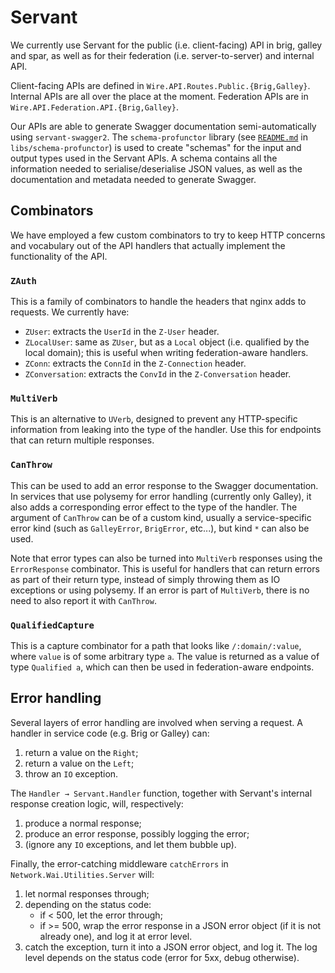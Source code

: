 # Servant

We currently use Servant for the public (i.e. client-facing) API in brig, galley and spar, as well as for their federation (i.e. server-to-server) and internal API.

Client-facing APIs are defined in `Wire.API.Routes.Public.{Brig,Galley}`. Internal APIs are all over the place at the moment. Federation APIs are in `Wire.API.Federation.API.{Brig,Galley}`.

Our APIs are able to generate Swagger documentation semi-automatically using `servant-swagger2`. The `schema-profunctor` library (see [`README.md`](https://github.com/wireapp/wire-server/blob/develop/libs/schema-profunctor/README.md) in `libs/schema-profunctor`) is used to create "schemas" for the input and output types used in the Servant APIs. A schema contains all the information needed to serialise/deserialise JSON values, as well as the documentation and metadata needed to generate Swagger.

## Combinators

We have employed a few custom combinators to try to keep HTTP concerns and vocabulary out of the API handlers that actually implement the functionality of the API.

### `ZAuth`

This is a family of combinators to handle the headers that nginx adds to requests. We currently have:

  - `ZUser`: extracts the `UserId` in the `Z-User` header.
  - `ZLocalUser`: same as `ZUser`, but as a `Local` object (i.e. qualified by the local domain); this is useful when writing federation-aware handlers.
  - `ZConn`: extracts the `ConnId` in the `Z-Connection` header.
  - `ZConversation`: extracts the `ConvId` in the `Z-Conversation` header.

### `MultiVerb`

This is an alternative to `UVerb`, designed to prevent any HTTP-specific information from leaking into the type of the handler. Use this for endpoints that can return multiple responses.

### `CanThrow`

This can be used to add an error response to the Swagger documentation. In services that use polysemy for error handling (currently only Galley), it also adds a corresponding error effect to the type of the handler. The argument of `CanThrow` can be of a custom kind, usually a service-specific error kind (such as `GalleyError`, `BrigError`, etc...), but kind `*` can also be used.

Note that error types can also be turned into `MultiVerb` responses using the `ErrorResponse` combinator. This is useful for handlers that can return errors as part of their return type, instead of simply throwing them as IO exceptions or using polysemy. If an error is part of `MultiVerb`, there is no need to also report it with `CanThrow`.

### `QualifiedCapture`

This is a capture combinator for a path that looks like `/:domain/:value`, where `value` is of some arbitrary type `a`. The value is returned as a value of type `Qualified a`, which can then be used in federation-aware endpoints.

## Error handling

Several layers of error handling are involved when serving a request. A handler in service code (e.g. Brig or Galley) can:

  1. return a value on the `Right`;
  2. return a value on the `Left`;
  3. throw an `IO` exception.

The `Handler → Servant.Handler` function, together with Servant's internal response creation logic, will, respectively:

  1. produce a normal response;
  2. produce an error response, possibly logging the error;
  3. (ignore any `IO` exceptions, and let them bubble up).

Finally, the error-catching middleware `catchErrors` in `Network.Wai.Utilities.Server` will:

  1. let normal responses through;
  2. depending on the status code:
     - if < 500, let the error through;
     - if >= 500, wrap the error response in a JSON error object (if it is not already
       one), and log it at error level.
  3. catch the exception, turn it into a JSON error object, and log it. The
     log level depends on the status code (error for 5xx, debug otherwise).
